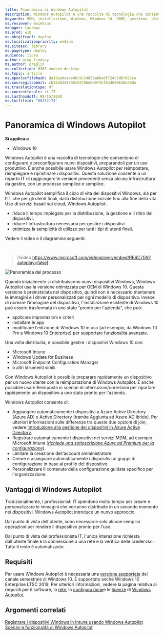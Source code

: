 ```yaml
---
title: Panoramica di Windows Autopilot
description: Windows Autopilot è una raccolta di tecnologie che consentono di configurare e preconfigurare nuovi dispositivi, preparandoli per un uso produttivo.
keywords: MDM, installazione, Windows, Windows 10, OOBE, gestione, distribuzione, Autopilot, ZTD, zero-touch, partner, msfb, Intune
ms.reviewer: mniehaus
manager: laurawi
ms.prod: w10
ms.mktglfcycl: deploy
ms.localizationpriority: medium
ms.sitesec: library
ms.pagetype: deploy
audience: itpro
author: greg-lindsay
ms.author: greglin
ms.collection: M365-modern-desktop
ms.topic: article
ms.openlocfilehash: da15ea9ceae46c9c54858a6be0f724c5d67d22ce
ms.sourcegitcommit: cb12dd341792c0379bebe9fd5f844600638c668a
ms.translationtype: MT
ms.contentlocale: it-IT
ms.lasthandoff: 08/15/2020
ms.locfileid: "88252174"
---
```

# <a name="overview-of-windows-autopilot"></a>Panoramica di Windows Autopilot

**Si applica a**

-  Windows 10

Windows Autopilot è una raccolta di tecnologie che consentono di configurare e preconfigurare nuovi dispositivi, preparandoli per un uso produttivo. È anche possibile usare Windows Autopilot per reimpostare, reimpiegare e ripristinare i dispositivi. Questa soluzione consente a un reparto IT di raggiungere le versioni precedenti senza alcuna infrastruttura da gestire, con un processo semplice e semplice.

Windows Autopilot semplifica il ciclo di vita dei dispositivi Windows, sia per l'IT che per gli utenti finali, dalla distribuzione iniziale fino alla fine della vita. Uso di servizi basati sul cloud, Windows Autopilot:
- riduce il tempo impiegato per la distribuzione, la gestione e il ritiro dei dispositivi.
- riduce l'infrastruttura necessaria per gestire i dispositivi.
- ottimizza la semplicità di utilizzo per tutti i tipi di utenti finali.

Vedere il video e il diagramma seguenti:

&nbsp;

> [!video https://www.microsoft.com/videoplayer/embed/RE4C7G9?autoplay=false]

![Panoramica del processo](images/image1.png)

Quando inizialmente si distribuiscono nuovi dispositivi Windows, Windows Autopilot usa la versione ottimizzata per OEM di Windows 10. Questa versione è preinstallata nel dispositivo, quindi non è necessario mantenere le immagini e i driver personalizzati per ogni modello di dispositivo. Invece di ricreare l'immagine del dispositivo, l'installazione esistente di Windows 10 può essere trasformata in uno stato "pronto per l'azienda", che può:
- applicare impostazioni e criteri
- installare le app
- modificare l'edizione di Windows 10 in uso (ad esempio, da Windows 10 Pro a Windows 10 Enterprise) per supportare funzionalità avanzate.

Una volta distribuita, è possibile gestire i dispositivi Windows 10 con:
- Microsoft Intune
- Windows Update for Business
- Microsoft Endpoint Configuration Manager
- o altri strumenti simili.

Con Windows Autopilot è possibile preparare rapidamente un dispositivo per un nuovo utente con la reimpostazione di Windows Autopilot. È anche possibile usare Reimposta in scenari di interruzioni/correzioni per riportare rapidamente un dispositivo a uno stato pronto per l'azienda.

Windows Autopilot consente di:
* Aggiungere automaticamente i dispositivi a Azure Active Directory (Azure AD) o Active Directory (tramite Aggiunta ad Azure AD ibrido). Per ulteriori informazioni sulle differenze tra queste due opzioni di join, vedere [Introduzione alla gestione dei dispositivi in Azure Active Directory](https://docs.microsoft.com/azure/active-directory/device-management-introduction).
* Registrare automaticamente i dispositivi nei servizi MDM, ad esempio Microsoft Intune ([*richiede una sottoscrizione Azure ad Premium per la configurazione*](https://techcommunity.microsoft.com/t5/Azure-Active-Directory-Identity/Windows-10-Azure-AD-and-Microsoft-Intune-Automatic-MDM/ba-p/244067)).
* Limitare la creazione dell'account amministratore.
* Creare e assegnare automaticamente i dispositivi ai gruppi di configurazione in base al profilo del dispositivo.
* Personalizzare il contenuto della configurazione guidata specifico per l'organizzazione.

## <a name="benefits-of-windows-autopilot"></a>Vantaggi di Windows Autopilot

Tradizionalmente, i professionisti IT spendono molto tempo per creare e personalizzare le immagini che verranno distribuite in un secondo momento nei dispositivi. Windows Autopilot introduce un nuovo approccio.

Dal punto di vista dell'utente, sono necessarie solo alcune semplici operazioni per rendere il dispositivo pronto per l'uso.

Dal punto di vista del professionista IT, l'unica interazione richiesta dall'utente finale è la connessione a una rete e la verifica delle credenziali. Tutto il resto è automatizzato.

## <a name="requirements"></a>Requisiti

Per usare Windows Autopilot è necessaria una [versione supportata](https://docs.microsoft.com/windows/release-information/) del canale semestrale di Windows 10. È supportato anche Windows 10 Enterprise LTSC 2019. Per ulteriori informazioni, vedere la pagina relativa ai requisiti per il software, la [rete](networking-requirements.md), la [configurazione](configuration-requirements.md)e le [licenze](licensing-requirements.md) di [Windows Autopilot](software-requirements.md).

## <a name="related-topics"></a>Argomenti correlati

[Registrare i dispositivi Windows in Intune usando Windows Autopilot](https://docs.microsoft.com/intune/enrollment-autopilot)<br>
[Scenari e funzionalità di Windows Autopilot](windows-autopilot-scenarios.md)
